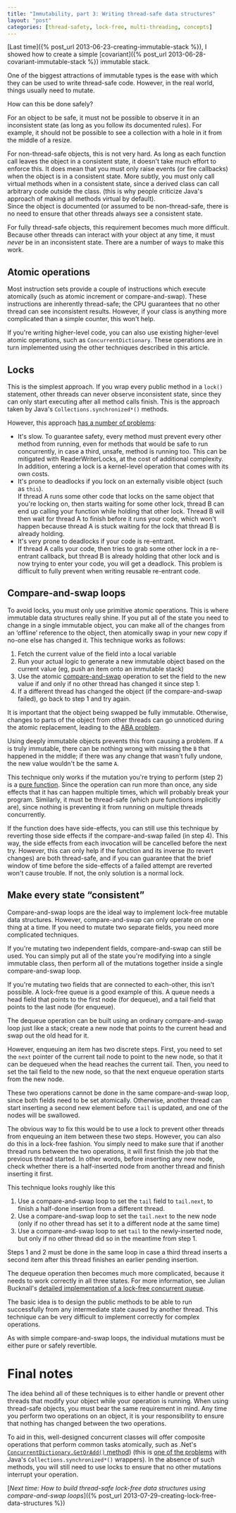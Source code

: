 ```yaml
---
title: "Immutability, part 3: Writing thread-safe data structures"
layout: "post"
categories: [thread-safety, lock-free, multi-threading, concepts]
---
```


[Last time]({% post_url 2013-06-23-creating-immutable-stack %}), I showed how to create a simple [covariant]({% post_url 2013-06-28-covariant-immutable-stack %}) immutable stack.

One of the biggest attractions of immutable types is the ease with which they can be used to write thread-safe code.  However, in the real world, things usually need to mutate.

How can this be done safely?

For an object to be safe, it must not be possible to observe it in an inconsistent state (as long as you follow its documented rules).  For example, it should not be possible to see a collection with a hole in it from the middle of a resize.  

For non-thread-safe objects, this is not very hard.  As long as each function call leaves the object in a consistent state, it doesn't take much effort to enforce this.  It does mean that you must only raise events (or fire callbacks) when the object is in a consistent state.  More subtly, you must only call virtual methods when in a consistent state, since a derived class can call arbitrary code outside the class.  (this is why people criticize Java's approach of making all methods virtual by default).  
Since the object is documented (or assumed to be non-thread-safe, there is no need to ensure that other threads always see a consistent state.

For fully thread-safe objects, this requirement becomes much more difficult.  Because other threads can interact with your object at any time, it must _never_ be in an inconsistent state.  There are a number of ways to make this work.

## Atomic operations
Most instruction sets provide a couple of instructions which execute atomically (such as atomic increment or compare-and-swap).  These instructions are inherently thread-safe; the CPU guarantees that no other thread can see inconsistent results.  However, if your class is anything more complicated than a simple counter, this won't help.

If you're writing higher-level code, you can also use existing higher-level atomic operations, such as `ConcurrentDictionary`.  These operations are in turn implemented using the other techniques described in this article.

## Locks
This is the simplest approach.  If you wrap every public method in a `lock()` statement, other threads can never observe inconsistent state, since they can only start executing after all method calls finish.  This is the approach taken by Java's `Collections.synchronized*()` methods. 

However, this approach [has a number of problems](https://en.wikipedia.org/wiki/Lock_%28computer_science%29#Disadvantages):

 - It's slow.  To guarantee safety, every method must prevent every other method from running, even for methods that would be safe to run concurrently, in case a third, unsafe, method is running too.  This can be mitigated with ReaderWriterLocks, at the cost of additional complexity.  
   In addition, entering a lock is a kernel-level operation that comes with its own costs.
 - It's prone to deadlocks if you lock on an externally visible object (such as `this`).   
If thread A runs some other code that locks on the same object that you're locking on, then starts waiting for some other lock, thread B can end up calling your function while holding that other lock.  Thread B will then wait for thread A to finish before it runs your code, which won't happen because thread A is stuck waiting for the lock that thread B is already holding.
 - It's very prone to deadlocks if your code is re-entrant.  
If thread A calls your code, then tries to grab some other lock in a re-entrant callback, but thread B is already holding that other lock and is now trying to enter your code, you will get a deadlock.  This problem is difficult to fully prevent when writing reusable re-entrant code.

## Compare-and-swap loops

To avoid locks, you must only use primitive atomic operations.  This is where immutable data structures really shine.  If you put all of the state you need to change in a single immutable object, you can make all of the changes from an &lsquo;offline&rsquo; reference to the object, then atomically swap in your new copy if no-one else has changed it.  This technique works as follows:

 1. Fetch the current value of the field into a local variable
 2. Run your actual logic to generate a new immutable object based on the current value (eg, push an item onto an immutable stack)
 3. Use the atomic [compare-and-swap](https://en.wikipedia.org/wiki/Compare-and-swap) operation to set the field to the new value if and only if no other thread has changed it since step 1.
 4. If a different thread has changed the object (if the compare-and-swap failed), go back to step 1 and try again.

It is important that the object being swapped be fully immutable.  Otherwise, changes to parts of the object from other threads can go unnoticed during the atomic replacement, leading to the [ABA problem](https://en.wikipedia.org/wiki/ABA_problem).  

Using deeply immutable objects prevents this from causing a problem.  If `A` is truly immutable, there can be nothing wrong with missing the `B` that happened in the middle; if there was any change that wasn't fully undone, the new value wouldn't be the same `A`.

This technique only works if the mutation you're trying to perform (step 2) is a [pure function](https://en.wikipedia.org/wiki/Pure_function).  Since the operation can run more than once, any side effects that it has can happen multiple times, which will probably break your program.  Similarly, it must be thread-safe (which pure functions implicitly are), since nothing is preventing it from running on multiple threads concurrently.

If the function does have side-effects, you can still use this technique by reverting those side effects if the compare-and-swap failed (in step 4).  This way, the side effects from each invocation will be cancelled before the next try.  However, this can only help if the function and its inverse (to revert changes) are both thread-safe, and if you can guarantee that the brief window of time before the side-effects of a failed attempt are reverted won't cause trouble.  If not, the only solution is a normal lock.

## Make every state &ldquo;consistent&rdquo;

Compare-and-swap loops are the ideal way to implement lock-free mutable data structures.  However, compare-and-swap can only operate on one thing at a time.  If you need to mutate two separate fields, you need more complicated techniques.

If you're mutating two independent fields, compare-and-swap can still be used.  You can simply put all of the state you're modifying into a single immutable class, then perform all of the mutations together inside a single compare-and-swap loop.  

If you're mutating two fields that are connected to each-other, this isn't possible.  A lock-free queue is a good example of this.  A queue needs a head field that points to the first node (for dequeue), and a tail field that points to the last node (for enqueue).

The dequeue operation can be built using an ordinary compare-and-swap loop just like a stack; create a new node that points to the current head and swap out the old head for it.

However, enqueuing an item has two discrete steps.  First, you need to set the `next` pointer of the current tail node to point to the new node, so that it can be dequeued when the head reaches the current tail.  Then, you need to set the tail field to the new node, so that the next enqueue operation starts from the new node. 

These two operations cannot be done in the same compare-and-swap loop, since both fields need to be set atomically.  Otherwise, another thread can start inserting a second new element before `tail` is updated, and one of the nodes will be swallowed.

The obvious way to fix this would be to use a lock to prevent other threads from enqueuing an item between these two steps.  However, you can also do this in a lock-free fashion.  You simply need to make sure that if another thread runs between the two operations, it will first finish the job that the previous thread started.  In other words, before inserting any new node, check whether there is a half-inserted node from another thread and finish inserting it first.

This technique looks roughly like this

 1. Use a compare-and-swap loop to set the `tail` field to `tail.next`, to finish a half-done insertion from a different thread.
 2. Use a compare-and-swap loop to set the `tail.next` to the new node (only if no other thread has set it to a different node at the same time)
 3. Use a compare-and-swap loop to set `tail` to the newly-inserted node, but only if no other thread did so in the meantime from step 1.

Steps 1 and 2 must be done in the same loop in case a third thread inserts a second item after this thread finishes an earlier pending insertion.

The dequeue operation then becomes much more complicated, because it needs to work correctly in all three states.  For more information, see Julian Bucknall's [detailed implementation of a lock-free concurrent queue](http://www.boyet.com/Articles/LockfreeQueue.html).

The basic idea is to design the public methods to be able to run successfully from any intermediate state caused by another thread.  This technique can be very difficult to implement correctly for complex operations.

As with simple compare-and-swap loops, the individual mutations must be either pure or safely revertible.

# Final notes

The idea behind all of these techniques is to either handle or prevent other threads that modify your object while your operation is running.  When using thread-safe objects, you must bear the same requirement in mind.  Any time you perform two operations on an object, it is your responsibility to ensure that nothing has changed between the two operations.  

To aid in this, well-designed concurrent classes will offer composite operations that perform common tasks atomically, such as .Net's [`ConcurrentDictionary.GetOrAdd()` method](https://https://msdn.microsoft.com/en-us/library/ee378677)) (this is [one of the problems](https://stackoverflow.com/a/12182099/34397) with Java's `Collections.synchronized*()` wrappers).  In the absence of such methods, you will still need to use locks to ensure that no other mutations interrupt your operation.


[_Next time: How to build thread-safe lock-free data structures using compare-and-swap loops_]({% post_url 2013-07-29-creating-lock-free-data-structures %})
